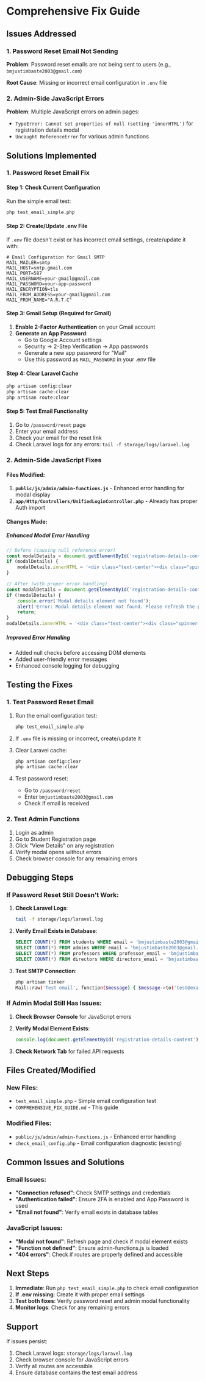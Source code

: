 # Comprehensive Fix Guide

## Issues Addressed

### 1. Password Reset Email Not Sending
**Problem**: Password reset emails are not being sent to users (e.g., `bmjustimbaste2003@gmail.com`)

**Root Cause**: Missing or incorrect email configuration in `.env` file

### 2. Admin-Side JavaScript Errors
**Problem**: Multiple JavaScript errors on admin pages:
- `TypeError: Cannot set properties of null (setting 'innerHTML')` for registration details modal
- `Uncaught ReferenceError` for various admin functions

## Solutions Implemented

### 1. Password Reset Email Fix

#### Step 1: Check Current Configuration
Run the simple email test:
```bash
php test_email_simple.php
```

#### Step 2: Create/Update .env File
If `.env` file doesn't exist or has incorrect email settings, create/update it with:

```env
# Email Configuration for Gmail SMTP
MAIL_MAILER=smtp
MAIL_HOST=smtp.gmail.com
MAIL_PORT=587
MAIL_USERNAME=your-gmail@gmail.com
MAIL_PASSWORD=your-app-password
MAIL_ENCRYPTION=tls
MAIL_FROM_ADDRESS=your-gmail@gmail.com
MAIL_FROM_NAME="A.R.T.C"
```

#### Step 3: Gmail Setup (Required for Gmail)
1. **Enable 2-Factor Authentication** on your Gmail account
2. **Generate an App Password**:
   - Go to Google Account settings
   - Security → 2-Step Verification → App passwords
   - Generate a new app password for "Mail"
   - Use this password as `MAIL_PASSWORD` in your .env file

#### Step 4: Clear Laravel Cache
```bash
php artisan config:clear
php artisan cache:clear
php artisan route:clear
```

#### Step 5: Test Email Functionality
1. Go to `/password/reset` page
2. Enter your email address
3. Check your email for the reset link
4. Check Laravel logs for any errors: `tail -f storage/logs/laravel.log`

### 2. Admin-Side JavaScript Fixes

#### Files Modified:
1. **`public/js/admin/admin-functions.js`** - Enhanced error handling for modal display
2. **`app/Http/Controllers/UnifiedLoginController.php`** - Already has proper Auth import

#### Changes Made:

##### Enhanced Modal Error Handling
```javascript
// Before (causing null reference error)
const modalDetails = document.getElementById('registration-details-content');
if (modalDetails) {
    modalDetails.innerHTML = '<div class="text-center"><div class="spinner-border" role="status"></div></div>';
}

// After (with proper error handling)
const modalDetails = document.getElementById('registration-details-content');
if (!modalDetails) {
    console.error('Modal details element not found');
    alert('Error: Modal details element not found. Please refresh the page and try again.');
    return;
}
modalDetails.innerHTML = '<div class="text-center"><div class="spinner-border" role="status"></div></div>';
```

##### Improved Error Handling
- Added null checks before accessing DOM elements
- Added user-friendly error messages
- Enhanced console logging for debugging

## Testing the Fixes

### 1. Test Password Reset Email
1. Run the email configuration test:
   ```bash
   php test_email_simple.php
   ```

2. If `.env` file is missing or incorrect, create/update it

3. Clear Laravel cache:
   ```bash
   php artisan config:clear
   php artisan cache:clear
   ```

4. Test password reset:
   - Go to `/password/reset`
   - Enter `bmjustimbaste2003@gmail.com`
   - Check if email is received

### 2. Test Admin Functions
1. Login as admin
2. Go to Student Registration page
3. Click "View Details" on any registration
4. Verify modal opens without errors
5. Check browser console for any remaining errors

## Debugging Steps

### If Password Reset Still Doesn't Work:

1. **Check Laravel Logs**:
   ```bash
   tail -f storage/logs/laravel.log
   ```

2. **Verify Email Exists in Database**:
   ```sql
   SELECT COUNT(*) FROM students WHERE email = 'bmjustimbaste2003@gmail.com';
   SELECT COUNT(*) FROM admins WHERE email = 'bmjustimbaste2003@gmail.com';
   SELECT COUNT(*) FROM professors WHERE professor_email = 'bmjustimbaste2003@gmail.com';
   SELECT COUNT(*) FROM directors WHERE directors_email = 'bmjustimbaste2003@gmail.com';
   ```

3. **Test SMTP Connection**:
   ```bash
   php artisan tinker
   Mail::raw('Test email', function($message) { $message->to('test@example.com')->subject('Test'); });
   ```

### If Admin Modal Still Has Issues:

1. **Check Browser Console** for JavaScript errors
2. **Verify Modal Element Exists**:
   ```javascript
   console.log(document.getElementById('registration-details-content'));
   ```

3. **Check Network Tab** for failed API requests

## Files Created/Modified

### New Files:
- `test_email_simple.php` - Simple email configuration test
- `COMPREHENSIVE_FIX_GUIDE.md` - This guide

### Modified Files:
- `public/js/admin/admin-functions.js` - Enhanced error handling
- `check_email_config.php` - Email configuration diagnostic (existing)

## Common Issues and Solutions

### Email Issues:
- **"Connection refused"**: Check SMTP settings and credentials
- **"Authentication failed"**: Ensure 2FA is enabled and App Password is used
- **"Email not found"**: Verify email exists in database tables

### JavaScript Issues:
- **"Modal not found"**: Refresh page and check if modal element exists
- **"Function not defined"**: Ensure admin-functions.js is loaded
- **"404 errors"**: Check if routes are properly defined and accessible

## Next Steps

1. **Immediate**: Run `php test_email_simple.php` to check email configuration
2. **If .env missing**: Create it with proper email settings
3. **Test both fixes**: Verify password reset and admin modal functionality
4. **Monitor logs**: Check for any remaining errors

## Support

If issues persist:
1. Check Laravel logs: `storage/logs/laravel.log`
2. Check browser console for JavaScript errors
3. Verify all routes are accessible
4. Ensure database contains the test email address 